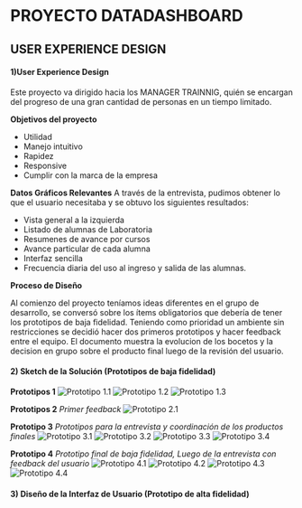 # PROYECTO DATADASHBOARD

## USER EXPERIENCE DESIGN

#### 1)User Experience Design

Este proyecto va dirigido hacia los MANAGER TRAINNIG, quién se encargan del progreso de una gran cantidad de personas en un tiempo limitado.

**Objetivos del proyecto**

+ Utilidad
+ Manejo intuitivo
+ Rapidez
+ Responsive
+ Cumplir con la marca de la empresa

**Datos Gráficos Relevantes**
A través de la entrevista, pudimos obtener lo que el usuario necesitaba y se obtuvo los siguientes resultados:

+ Vista general a la izquierda 
+ Listado de alumnas de Laboratoria
+ Resumenes de avance por cursos
+ Avance particular de cada alumna
+ Interfaz sencilla
+ Frecuencia diaria del uso al ingreso y salida de las alumnas.

**Proceso de Diseño**

Al comienzo del proyecto teníamos ideas diferentes en el grupo de desarrollo, se conversó sobre los ítems obligatorios que debería de tener los prototipos de baja fidelidad. Teniendo como prioridad un ambiente sin restricciones se decidió hacer dos primeros prototipos y hacer feedback entre el equipo.  El documento muestra la evolucion de los bocetos y la decision en grupo sobre el producto final luego de la revisión del usuario.

#### 2) Sketch de la Solución (Prototipos de baja fidelidad)

**Prototipos 1**
![Prototipo 1.1](src/imagenes/Prototipo1.1.jpeg) ![Prototipo 1.2](src/imagenes/prototipo1.2.jpeg) ![Prototipo 1.3](src/imagenes/prototipo1.3.jpeg)

**Prototipos 2**
*Primer feedback*
![Prototipo 2.1](src/imagenes/prototipo2.1.jpeg) 

**Prototipo 3**
*Prototipos para la entrevista y coordinación de los productos finales*
![Prototipo 3.1](src/imagenes/prototipo3.1.jpeg) ![Prototipo 3.2](src/imagenes/prototipo3.2.jpeg) ![Prototipo 3.3](src/imagenes/prototipo3.3.jpeg) ![Prototipo 3.4](src/imagenes/prototipo3.4.jpeg)

**Prototipo 4**
*Prototipo final de baja fidelidad, Luego de la entrevista con feedback del usuario*
![Prototipo 4.1](src/imagenes/prototipo4.1.jpeg) ![Prototipo 4.2](src/imagenes/prototipo4.2.jpeg) ![Prototipo 4.3](src/imagenes/prototipo4.3.jpeg) ![Prototipo 4.4](src/imagenes/prototipo4.4.jpeg)

#### 3) Diseño de la Interfaz de Usuario (Prototipo de alta fidelidad)






